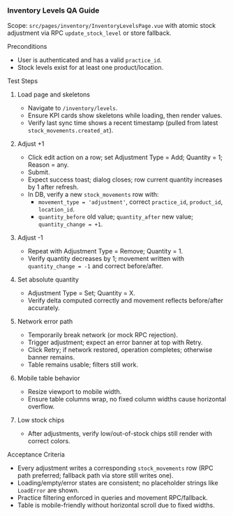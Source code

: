 ### Inventory Levels QA Guide

Scope: `src/pages/inventory/InventoryLevelsPage.vue` with atomic stock adjustment via RPC `update_stock_level` or store fallback.

Preconditions
- User is authenticated and has a valid `practice_id`.
- Stock levels exist for at least one product/location.

Test Steps
1) Load page and skeletons
   - Navigate to `/inventory/levels`.
   - Ensure KPI cards show skeletons while loading, then render values.
   - Verify last sync time shows a recent timestamp (pulled from latest `stock_movements.created_at`).

2) Adjust +1
   - Click edit action on a row; set Adjustment Type = Add; Quantity = 1; Reason = any.
   - Submit.
   - Expect success toast; dialog closes; row current quantity increases by 1 after refresh.
   - In DB, verify a new `stock_movements` row with:
     - `movement_type = 'adjustment'`, correct `practice_id`, `product_id`, `location_id`.
     - `quantity_before` old value; `quantity_after` new value; `quantity_change = +1`.

3) Adjust -1
   - Repeat with Adjustment Type = Remove; Quantity = 1.
   - Verify quantity decreases by 1; movement written with `quantity_change = -1` and correct before/after.

4) Set absolute quantity
   - Adjustment Type = Set; Quantity = X.
   - Verify delta computed correctly and movement reflects before/after accurately.

5) Network error path
   - Temporarily break network (or mock RPC rejection).
   - Trigger adjustment; expect an error banner at top with Retry.
   - Click Retry; if network restored, operation completes; otherwise banner remains.
   - Table remains usable; filters still work.

6) Mobile table behavior
   - Resize viewport to mobile width.
   - Ensure table columns wrap, no fixed column widths cause horizontal overflow.

7) Low stock chips
   - After adjustments, verify low/out-of-stock chips still render with correct colors.

Acceptance Criteria
- Every adjustment writes a corresponding `stock_movements` row (RPC path preferred; fallback path via store still writes one).
- Loading/empty/error states are consistent; no placeholder strings like `LoadError` are shown.
- Practice filtering enforced in queries and movement RPC/fallback.
- Table is mobile-friendly without horizontal scroll due to fixed widths.

